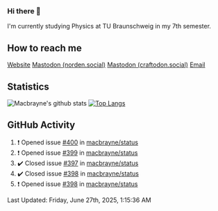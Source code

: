 ### Hi there 👋
I'm currently studying Physics at TU Braunschweig in my 7th semester.

## How to reach me
[Website](https://florentin-schleuss.de)
<a rel="me" href="https://norden.social/@florentin">Mastodon (norden.social)</a>
<a rel="me" href="https://craftodon.social/@frodolon">Mastodon (craftodon.social)</a>
[Email](mailto:hello@macbrayne.de)

## Statistics
![Macbrayne's github stats](https://github-readme-stats.vercel.app/api?username=macbrayne&count_private=true&show_icons=true&hide_rank=true&custom_title=macbrayne's%20GitHub%20Stats)
[![Top Langs](https://github-readme-stats.vercel.app/api/top-langs/?username=macbrayne&exclude_repo=liftron&layout=compact)](https://github.com/anuraghazra/github-readme-stats)
## GitHub Activity

<!--RECENT_ACTIVITY:start-->
1. ❗️ Opened issue [#400](https://github.com/macbrayne/status/issues/400) in [macbrayne/status](https://github.com/macbrayne/status)
2. ❗️ Opened issue [#399](https://github.com/macbrayne/status/issues/399) in [macbrayne/status](https://github.com/macbrayne/status)
3. ✔️ Closed issue [#397](https://github.com/macbrayne/status/issues/397) in [macbrayne/status](https://github.com/macbrayne/status)
4. ✔️ Closed issue [#398](https://github.com/macbrayne/status/issues/398) in [macbrayne/status](https://github.com/macbrayne/status)
5. ❗️ Opened issue [#398](https://github.com/macbrayne/status/issues/398) in [macbrayne/status](https://github.com/macbrayne/status)
<!--RECENT_ACTIVITY:end-->

<!--RECENT_ACTIVITY:last_update-->
Last Updated: Friday, June 27th, 2025, 1:15:36 AM
<!--RECENT_ACTIVITY:last_update_end-->


<!--
**macbrayne/macbrayne** is a ✨ _special_ ✨ repository because its `README.md` (this file) appears on your GitHub profile.

Here are some ideas to get you started:

- 🔭 I’m currently working on ...
- 🌱 I’m currently learning ...
- 👯 I’m looking to collaborate on ...
- 🤔 I’m looking for help with ...
- 💬 Ask me about ...
- 📫 How to reach me: ...
- 😄 Pronouns: ...
- ⚡ Fun fact: ...
-->
